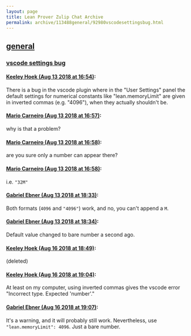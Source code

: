 ```yaml
---
layout: page
title: Lean Prover Zulip Chat Archive 
permalink: archive/113488general/92980vscodesettingsbug.html
---
```


## [general](index.html)
### [vscode settings bug](92980vscodesettingsbug.html)

#### [Keeley Hoek (Aug 13 2018 at 16:54)](https://leanprover.zulipchat.com/#narrow/stream/113488-general/topic/vscode%20settings%20bug/near/132051901):
There is a bug in the vscode plugin where in the "User Settings" panel the default settings for numerical constants like "lean.memoryLimit" are given in inverted commas (e.g. "4096"), when they actually shouldn't be.

#### [Mario Carneiro (Aug 13 2018 at 16:57)](https://leanprover.zulipchat.com/#narrow/stream/113488-general/topic/vscode%20settings%20bug/near/132052062):
why is that a problem?

#### [Mario Carneiro (Aug 13 2018 at 16:58)](https://leanprover.zulipchat.com/#narrow/stream/113488-general/topic/vscode%20settings%20bug/near/132052114):
are you sure only a number can appear there?

#### [Mario Carneiro (Aug 13 2018 at 16:58)](https://leanprover.zulipchat.com/#narrow/stream/113488-general/topic/vscode%20settings%20bug/near/132052152):
i.e. `"32M"`

#### [Gabriel Ebner (Aug 13 2018 at 18:33)](https://leanprover.zulipchat.com/#narrow/stream/113488-general/topic/vscode%20settings%20bug/near/132057724):
Both formats (`4096` and `"4096"`) work, and no, you can't append a `M`.

#### [Gabriel Ebner (Aug 13 2018 at 18:34)](https://leanprover.zulipchat.com/#narrow/stream/113488-general/topic/vscode%20settings%20bug/near/132057784):
Default value changed to bare number a second ago.

#### [Keeley Hoek (Aug 16 2018 at 18:49)](https://leanprover.zulipchat.com/#narrow/stream/113488-general/topic/vscode%20settings%20bug/near/132251465):
(deleted)

#### [Keeley Hoek (Aug 16 2018 at 19:04)](https://leanprover.zulipchat.com/#narrow/stream/113488-general/topic/vscode%20settings%20bug/near/132252299):
At least on my computer, using inverted commas gives the vscode error "Incorrect type. Expected 'number'."

#### [Gabriel Ebner (Aug 16 2018 at 19:07)](https://leanprover.zulipchat.com/#narrow/stream/113488-general/topic/vscode%20settings%20bug/near/132252469):
It's a warning, and it will probably still work.  Nevertheless, use `"lean.memoryLimit": 4096`.  Just a bare number.

